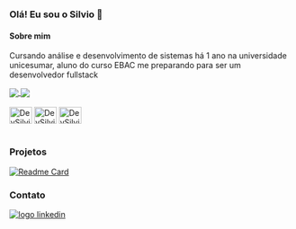 ### Olá! Eu sou o Silvio 👋

#### Sobre mim
Cursando análise e desenvolvimento de sistemas há 1 ano na universidade unicesumar, aluno do curso EBAC me preparando para ser um desenvolvedor fullstack


<a href="https://github.com/DevSilvio/github-readme-stats">
  <img align="center" src="https://github-readme-stats.vercel.app/api?username=DevSilvio&show_icons=true" />
</a>
<a href="https://github.com/DevSilvio/convoychat">
  <img align="center" src="https://github-readme-stats.vercel.app/api/top-langs?username=DevSilvio&layout=compact&langs_count=8&card_width=320" />
</a>

<div style="display: inline_block"><br>
  <img align="center" alt="DevSilvio-HTML" height="30" width="40" src="https://cdn.jsdelivr.net/gh/devicons/devicon@latest/icons/git/git-original.svg">
  <img align="center" alt="DevSilvio-HTML" height="30" width="40" src="https://cdn.jsdelivr.net/gh/devicons/devicon@latest/icons/html5/html5-original.svg">
  <img align="center" alt="DevSilvio-HTML" height="30" width="40" src="https://cdn.jsdelivr.net/gh/devicons/devicon@latest/icons/css3/css3-original.svg">
</div>

<br>

### Projetos

[![Readme Card](https://github-readme-stats.vercel.app/api/pin/?username=DevSilvio&repo=Site_Game-Shop)](https://github.com/DevSilvio/Site_Game-Shop)

### Contato

<a href="https://www.linkedin.com/in/silvio-martins-48434b2a7/">
  <img alt="logo linkedin" src="https://img.shields.io/badge/LinkedIn-0077B5?style=for-the-badge&logo=linkedin&logoColor=white">
</a>
